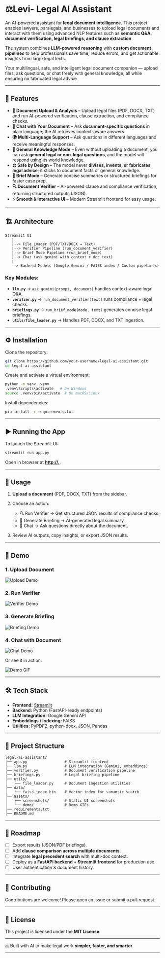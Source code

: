 
# ⚖️Levi- Legal AI Assistant

An AI-powered assistant for **legal document intelligence**. This project enables lawyers, paralegals, and businesses to upload legal documents and interact with them using advanced NLP features such as **semantic Q&A, document verification, legal briefings, and clause extraction**.

The system combines **LLM-powered reasoning** with **custom document pipelines** to help professionals save time, reduce errors, and get actionable insights from large legal texts.

Your multilingual, safe, and intelligent legal document companion — upload files, ask questions, or chat freely with general knowledge, all while ensuring no fabricated legal advice

---

## 🚀 Features

* **📂 Document Upload & Analysis** – Upload legal files (PDF, DOCX, TXT) and run AI-powered verification, clause extraction, and compliance checks.
* **💬 Chat with Your Document** – Ask **document-specific questions** in plain language; the AI retrieves context-aware answers.
* **🌍 Multi-Language Support** – Ask questions in different languages and receive meaningful responses.
* **🤖 General Knowledge Mode** – Even without uploading a document, you can ask **general legal or non-legal questions**, and the model will respond using its world knowledge.
* **⚖️ Safe by Design** – The model never **divises, invents, or fabricates legal advice**; it sticks to document facts or general knowledge.
* **📝 Brief Mode** – Generate concise summaries or structured briefings for faster case prep.
* **🔍 Document Verifier** – AI-powered clause and compliance verification, returning structured outputs (JSON).
* **⚡ Smooth & Interactive UI** – Modern Streamlit frontend for easy usage.

---


## 🏗️ Architecture

```
Streamlit UI
   |
   |--> File Loader (PDF/TXT/DOCX → Text)
   |--> Verifier Pipeline (run_document_verifier)
   |--> Brief Mode Pipeline (run_brief_mode)
   |--> Chat (ask_gemini with context + doc_text)
   |
   --> Backend Models (Google Gemini / FAISS index / Custom pipelines)
```

### Key Modules:

* **`llm.py`** → `ask_gemini(prompt, document)` handles context-aware legal Q&A.
* **`verifier.py`** → `run_document_verifier(text)` runs compliance + legal checks.
* **`briefings.py`** → `run_brief_mode(mode, text)` generates concise legal briefings.
* **`utils/file_loader.py`** → Handles PDF, DOCX, and TXT ingestion.

---

## ⚙️ Installation

Clone the repository:

```bash
git clone https://github.com/your-username/legal-ai-assistant.git
cd legal-ai-assistant
```

Create and activate a virtual environment:

```bash
python -m venv .venv
.venv\Scripts\activate   # On Windows
source .venv/bin/activate  # On macOS/Linux
```

Install dependencies:

```bash
pip install -r requirements.txt
```

---

## ▶️ Running the App

To launch the Streamlit UI:

```bash
streamlit run app.py
```

Open in browser at **[http://.](http://...........)**.

---

## 📌 Usage

1. **Upload a document** (PDF, DOCX, TXT) from the sidebar.
2. Choose an action:

   * 🔍 Run Verifier → Get structured JSON results of compliance checks.
   * 📝 Generate Briefing → AI-generated legal summary.
   * 💬 Chat → Ask questions directly about the document.
3. Review AI outputs, copy insights, or export JSON results.

---

## 🎥 Demo

### 1. Upload Document

![Upload Demo](https://drive.google.com/file/d/1HjetmWasqzB-6Mzava6sL9TtCqeEzmg9/view?usp=sharing)

### 2. Run Verifier

![Verifier Demo](https://drive.google.com/file/d/1KWkSmLDbsruQ1lNCSdOtXh4bmWiHaNFr/view?usp=sharing)

### 3. Generate Briefing

![Briefing Demo](https://drive.google.com/file/d/1fuPIDwc-Wx-TgvKo_xqwtoWmodvTUTPH/view?usp=sharing)

### 4. Chat with Document

![Chat Demo](https://drive.google.com/file/d/1p4orvlVSL0TeBBOrdGmdO1QWRx7D_rwR/view?usp=sharing)

Or see it in action:

![Demo GIF](https://drive.google.com/drive/folders/1lMOVf16aaa84_eu4Uv-0zCsvFVwEC49W)

---

## 🛠️ Tech Stack

* **Frontend:** [Streamlit](https://streamlit.io/)
* **Backend:** Python (FastAPI-ready endpoints)
* **LLM Integration:** Google Gemini API
* **Embeddings / Indexing:** FAISS
* **Utilities:** PyPDF2, python-docx, JSON, Pandas

---

## 📂 Project Structure

```
legal-ai-assistant/
│── app.py                 # Streamlit frontend
│── llm.py                 # LLM integration (Gemini, embeddings)
│── verifier.py            # Document verification pipeline
│── briefings.py           # Legal briefing pipeline
│── utils/
│   └── file_loader.py     # Document ingestion utilities
│── data/
│   └── faiss_index.bin    # Vector index for semantic search
│── assets/
│   ├── screenshots/       # Static UI screenshots
│   └── demo/              # Demo GIFs
│── requirements.txt
│── README.md
```

---

## 🔮 Roadmap

* [ ] Export results (JSON/PDF briefings).
* [ ] Add **clause comparison across multiple documents**.
* [ ] Integrate **legal precedent search** with multi-doc context.
* [ ] Deploy as a **FastAPI backend + Streamlit frontend** for production use.
* [ ] User authentication & document history.

---

## 🤝 Contributing

Contributions are welcome! Please open an issue or submit a pull request.

---

## 📜 License

This project is licensed under the **MIT License**.

---

⚖ Built with AI to make legal work **simpler, faster, and smarter**.

---

